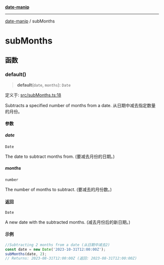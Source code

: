 [**date-manip**](index.md)

***

[date-manip](modules.md) / subMonths

# subMonths

## 函数

### default()

> **default**(`date`, `months`): `Date`

定义于: [src/subMonths.ts:18](https://github.com/fengxinming/date-manip/blob/74162e61fff73f0ace27e57ce0b5395775c035f2/src/subMonths.ts#L18)

Subtracts a specified number of months from a date.
从日期中减去指定数量的月份。

#### 参数

##### date

`Date`

The date to subtract months from. (要减去月份的日期。)

##### months

`number`

The number of months to subtract. (要减去的月份数。)

#### 返回

`Date`

A new date with the subtracted months. (减去月份后的新日期。)

#### 示例

```ts
//Subtracting 2 months from a date (从日期中减去2)
const date = new Date('2023-10-31T12:00:00Z');
subMonths(date, 2);
// Returns: 2023-08-31T12:00:00Z (返回: 2023-08-31T12:00:00Z)
```
